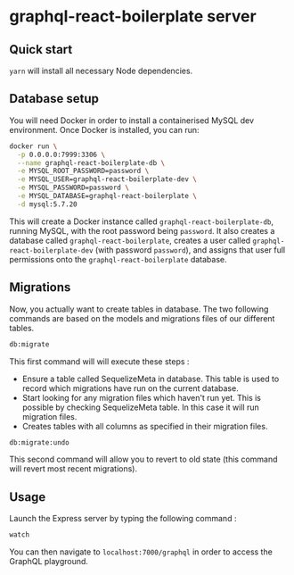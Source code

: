 # graphql-react-boilerplate server

## Quick start

`yarn` will install all necessary Node dependencies.

## Database setup

You will need Docker in order to install a containerised MySQL dev environment. Once Docker is installed, you can run:

```sh
docker run \
  -p 0.0.0.0:7999:3306 \
  --name graphql-react-boilerplate-db \
  -e MYSQL_ROOT_PASSWORD=password \
  -e MYSQL_USER=graphql-react-boilerplate-dev \
  -e MYSQL_PASSWORD=password \
  -e MYSQL_DATABASE=graphql-react-boilerplate \
  -d mysql:5.7.20
```

This will create a Docker instance called `graphql-react-boilerplate-db`, running MySQL, with the root password being `password`. It also creates a database called `graphql-react-boilerplate`, creates a user called `graphql-react-boilerplate-dev` (with password `password`), and assigns that user full permissions onto the `graphql-react-boilerplate` database.

## Migrations

Now, you actually want to create tables in database. The two following commands are based on the models and migrations files of our different tables.

```sh
db:migrate
```

This first command will will execute these steps :
- Ensure a table called SequelizeMeta in database. This table is used to record which migrations have run on the current database.
- Start looking for any migration files which haven't run yet. This is possible by checking SequelizeMeta table. In this case it will run migration files.
- Creates tables with all columns as specified in their migration files.

```sh
db:migrate:undo
```

This second command will allow you to revert to old state (this command will revert most recent migrations).

## Usage

Launch the Express server by typing the following command :

```sh
watch
```

You can then navigate to ```localhost:7000/graphql``` in order to access the GraphQL playground.

